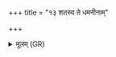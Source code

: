 +++
title = "१३ शतस्य ते धमनीनाम्"

+++
<details><summary>मूलम् (GR)</summary>

शतस्य ते धमनीनां  
सहस्रस्य हिराणाम् ।  
अस्थुर् इन् मध्यमा याः +++(Bhatt. asthur madhyamā)+++  
साकम् अन्ता अरंसत ॥
</details>